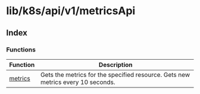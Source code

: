 # lib/k8s/api/v1/metricsApi

## Index

### Functions

| Function | Description |
| ------ | ------ |
| [metrics](functions/metrics.md) | Gets the metrics for the specified resource. Gets new metrics every 10 seconds. |
